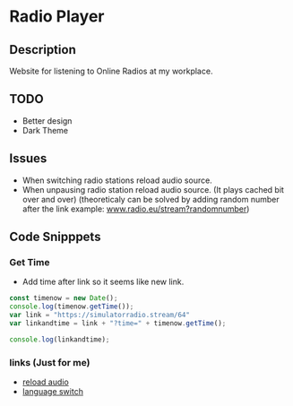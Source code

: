 # Radio Player
## Description
Website for listening to Online Radios at my workplace.

## TODO
- Better design
- Dark Theme




## Issues
- When switching radio stations reload audio source.
- When unpausing radio station reload audio source. (It plays cached bit over and over) (theoreticaly can be solved by adding random number after the link example: www.radio.eu/stream?randomnumber)

## Code Snipppets


### Get Time
- Add time after link so it seems like new link.

```js
const timenow = new Date();
console.log(timenow.getTime());
var link = "https://simulatorradio.stream/64"
var linkandtime = link + "?time=" + timenow.getTime();

console.log(linkandtime);
```

### links (Just for me)
- [reload audio](https://www.google.com/search?q=javascript+reload+audio&ei=48OxYpbuKsmRxc8PwJG08Ag&ved=0ahUKEwjW66Taz774AhXJSPEDHcAIDY4Q4dUDCA4&uact=5&oq=javascript+reload+audio&gs_lcp=Cgdnd3Mtd2l6EAMyBggAEB4QCDoHCAAQRxCwAzoICAAQHhAIEA06BAghEApKBAhBGABKBAhGGABQ-ANYwx1g5yBoBXABeACAAYkBiAH1A5IBAzUuMZgBAKABAcgBCMABAQ&sclient=gws-wiz)
- [language switch](https://www.google.com/search?q=javascript+language+switch&hl=cs&source=hp&ei=K6S9YonFAdT1gQab7KmwAg&iflsig=AJiK0e8AAAAAYr2yO0TX0iXic_dyw-Rj01IMeEqSGGCY&oq=javascrpit+lang&gs_lcp=Cgdnd3Mtd2l6EAEYBTIECAAQDTIECAAQDTIECAAQDTIECAAQDTIECAAQDTIECAAQDTIGCAAQHhAWMgYIABAeEBYyBggAEB4QFjIGCAAQHhAWOgoIABDqAhC0AhBDOhAILhDHARDRAxDqAhC0AhBDOhQIABDqAhC0AhCKAxC3AxDUAxDlAjoFCC4QgAQ6CwgAEIAEELEDEIMBOg4ILhCABBCxAxDHARCjAjoICC4QgAQQsQM6CAgAEIAEELEDOggILhCxAxCDAToLCC4QgAQQsQMQgwE6BAgAEEM6BAguEEM6BwgAELEDEEM6DgguEIAEELEDEIMBENQCOgUIABCABDoECAAQCkoFCDsSATFQqQRYkjVghFBoAHAAeACAAdUCiAGFD5IBCDExLjIuMi4xmAEAoAEBsAEK&sclient=gws-wiz)